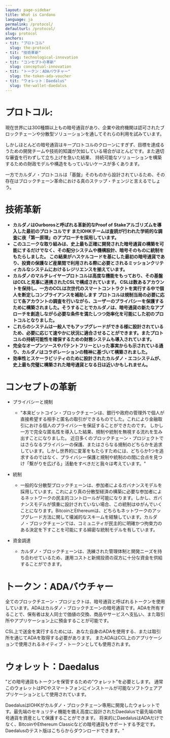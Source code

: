 ```yaml
---
layout: page-sidebar
title: What is Cardano
language: ja
permalink: /protocol/
defaulturl: /protocol/
slug: protocol
anchors:
- tit: "プロトコル"
  slug: the-protocol
- tit: "技術革新"
  slug: technological-innovation
- tit: "コンセプトの革新"
  slug: conceptual-innovation
- tit: "トークン：ADAバウチャー"
  slug: the-token-ada-voucher
- tit: "ウォレット：Daedalus"
  slug: the-wallet-daedalus
---
```


<h1 id="the-protocol">プロトコル:</h1>

現在世界には300種類以上もの暗号通貨があり、企業や政府機関は認可されたブロックチェーンや分散型ソリューションを通してそれらの利用を試みています。

しかしほとんどの暗号通貨はキープロトコルのクローンにすぎず、目標を達成るうための開発チームや技術的知識が欠如している場合がほとんどです。また適切な審査を行わずして立ち上げを急いた結果、 持続可能なソリューションを構築するための財政モデルや構造をもっていないケースが多くあります。

一方でカルダノ・プロトコルは「基盤」そのものから設計されているため、その存在はブロックチェーン革命における真のステップ・チェンジと言えるでしょう。

<h1 id="technological-innovation">技術革新</h1>

* **カルダノはOurborosと呼ばれる革新的なProof of Stakeアルゴリズムを導入した最初のプロトコルです
またIOHKチームは査読が行われた学術的な調査に夜「第一原理」のアプローチを採用しています。**
* **このユニークな取り組みは、史上最も正確に開発された暗号通貨の構築を可能にするだけでなく、その配分システムや機構設計、暗号そのものに統制をもたらしました。 この結果がハスケルコードを基にした最初の暗号通貨であり、投資の保護など産業間で利用される際に必要とされるミッションクリティカルなシステムにおけるレジリエンスを揃えています。**
* **カルダノのマルチレイヤープロトコルは高度な機能をもっており、その基盤はCCLと見事に連携されたCSLで構成されています。 CSLは数あるアカウントを保持し、一方のCCLは次世代のスマートコントラクトを実行する中で個人を断定しコンプライアンスを補助します
プロトコルは規制当局の必要に応じて各アカウントの調査を行いながら、ユーザーのプライバシーを保護するために構築されました。そうすることでカルダノは、暗号通貨の新たなアプローチを創造しながら必要な条件を満たしつつ効率化を可能にした初のプロトコルとなりました。**
* **これらのシステムは一般人でもアップグレードができる様に設計されているため、必要に応じて速やかに状況に適合させることができます。またプロトコルの持続可能性を確保するための財務システムも導入されています。**
* **完全なオープンソースやパテントフリーといった事実からも示されている通り、カルダノはコラボレーションの精神に基づいて構築されました。**
* **効率性とスケーラビリティのために設計されたカルダノ・エコシステムが、史上最も完璧に構築された暗号通貨となる日は近いかもしれません。**

<h1 id="conceptual-innovation">コンセプトの革新</h1>

* プライバシーと規制
  * "本来ビットコイン・ブロックチェーンは、銀行や政府の管理外で個人が直接希望する相手と匿名の取引ができるものでした。これにより金融取引における個人のプライバシーを保証することができたのです。 しかし一方で完全な匿名性を導入した結果、規制や統制を無視する流れを生み出すことになりました。 近日多くのブロックチェーン・プロジェクトではさらなるプライバシーの保護、またはさらなる規制のどちらかを追求しています。しかし世界的に変革をもたらすためには、どちらか1つを追求するのではなく、プライバシー保護と規制や統制のの間に合点を見つけ「繋がりを広げる」活動をすべきだと我々は考えています。"

* 統制
  * 一般的な分散型ブロックチェーンは、参加者によるガバナンスモデルを採用しています。これにより真の分散型経済の構築に必要な参加者によるネットワークの民主的コントロールが可能になります。しかし、ガバナンスモデルが慎重に設計されていない場合、この統制はゆがんでいくことになります。BitcoinとEthereumは、どちらもネットワークのアップグレード方法に関して壊滅的なスキームを経験しています。カルダノ・ブロックチェーンでは、コミュニティが民主的に明確かつ拘束力のある決定を下すことを可能にする綿密な統制モデルを有しています。

* 資金調達
  * カルダノ・ブロックチェーンは、洗練された管理体制と開発ニーズを持ち合わせているため、運用コストと新規投資の双方に十分な資金を供給することができます。

<h1 id="the-token-ada-voucher">トークン：ADAバウチャー</h1>

全てのブロックチエーン・プロジェクトは、暗号通貨と呼ばれるトークンを使用しています。ADAはカルダノ・ブロックチエーンの暗号通貨です。ADAを所有することで、保有者は友人同士で価値の交換、商品やサービスへ支払い、また取引所やアプリケーション上に預金することが可能です。

CSL上で送金を実行するためには、あなた自身のADAを使用する、または取引所を通じてADAを取得する必要があります。 またADAはCCL上のアプリケーションで使用されるネイティブ・トークンとしても使用されます。

<h1 id="the-wallet-daedalus">ウォレット：Daedalus</h1>
 
"どの暗号通貨もトークンを保管するための”ウォレット”を必要とします。 通常このウォレットはPCやスマートフォンにインストールが可能なソフトウェアアプリケーションとして使用されています。

DaedalusはIOHKがカルダノ・ブロックチェーン専用に開発したウォレットです。最先端のセキュリティ機能を備え高度に設計されたDaedalusで最先端の暗号通貨を資産として保護することができます。 
将来的にDaedalusはADAだけでなく、BitcoinやEthereum Classicなどの暗号通貨もサポートする予定です。Daedalusのテスト版はこちらからダウンロードできます。"

